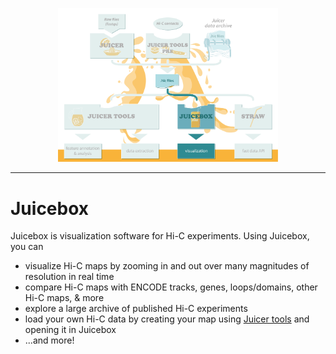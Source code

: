 <p align=center>
<img src="https://raw.githubusercontent.com/aidenlab/welcome-images/main/juicebox.images/graphic_juicebox.png" width="70%" alt="Overview">

----

# Juicebox

Juicebox is visualization software for Hi-C experiments. Using Juicebox, you can
* visualize Hi-C maps by zooming in and out over many magnitudes of resolution in real time
* compare Hi-C maps with ENCODE tracks, genes, loops/domains, other Hi-C maps, & more
* explore a large archive of published Hi-C experiments
* load your own Hi-C data by creating your map using [Juicer tools](https://github.com/theaidenlab/juicer/wiki/Pre) and opening it in Juicebox
* ...and more!